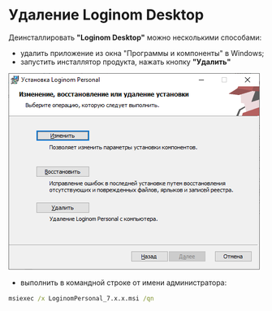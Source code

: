 # Удаление Loginom Desktop

Деинсталлировать **"Loginom Desktop"** можно несколькими способами:

* удалить приложение из окна "Программы и компоненты" в Windows;
* запустить инсталлятор продукта, нажать кнопку **"Удалить"**

![](../images/personal_msi_remove.png)

* выполнить в командной строке от имени администратора:

```cmd
msiexec /x LoginomPersonal_7.x.x.msi /qn
```

